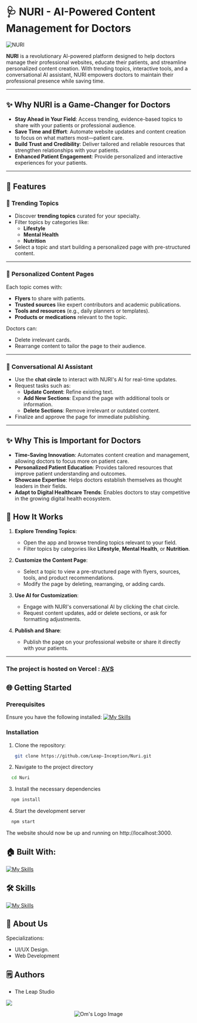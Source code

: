 # 🩺 NURI - AI-Powered Content Management for Doctors

![NURI](nuri-logo.png) <!-- Replace with your logo or relevant image -->

**NURI** is a revolutionary AI-powered platform designed to help doctors manage their professional websites, educate their patients, and streamline personalized content creation. With trending topics, interactive tools, and a conversational AI assistant, NURI empowers doctors to maintain their professional presence while saving time.

---

## ✨ Why NURI is a Game-Changer for Doctors

- **Stay Ahead in Your Field**: Access trending, evidence-based topics to share with your patients or professional audience.
- **Save Time and Effort**: Automate website updates and content creation to focus on what matters most—patient care.
- **Build Trust and Credibility**: Deliver tailored and reliable resources that strengthen relationships with your patients.
- **Enhanced Patient Engagement**: Provide personalized and interactive experiences for your patients.

---

## 🌟 Features

### 📰 **Trending Topics**
- Discover **trending topics** curated for your specialty.
- Filter topics by categories like:
  - **Lifestyle**
  - **Mental Health**
  - **Nutrition**
- Select a topic and start building a personalized page with pre-structured content.

---

### 🎯 **Personalized Content Pages**
Each topic comes with:
- **Flyers** to share with patients.
- **Trusted sources** like expert contributors and academic publications.
- **Tools and resources** (e.g., daily planners or templates).
- **Products or medications** relevant to the topic.

Doctors can:
- Delete irrelevant cards.
- Rearrange content to tailor the page to their audience.

---

### 🤖 **Conversational AI Assistant**
- Use the **chat circle** to interact with NURI's AI for real-time updates.
- Request tasks such as:
  - **Update Content**: Refine existing text.
  - **Add New Sections**: Expand the page with additional tools or information.
  - **Delete Sections**: Remove irrelevant or outdated content.
- Finalize and approve the page for immediate publishing.

---

## ✨ Why This is Important for Doctors
- **Time-Saving Innovation**: Automates content creation and management, allowing doctors to focus more on patient care.
- **Personalized Patient Education**: Provides tailored resources that improve patient understanding and outcomes.
- **Showcase Expertise**: Helps doctors establish themselves as thought leaders in their fields.
- **Adapt to Digital Healthcare Trends**: Enables doctors to stay competitive in the growing digital health ecosystem.



## 🚀 How It Works

1. **Explore Trending Topics**:
   - Open the app and browse trending topics relevant to your field.
   - Filter topics by categories like **Lifestyle**, **Mental Health**, or **Nutrition**.

2. **Customize the Content Page**:
   - Select a topic to view a pre-structured page with flyers, sources, tools, and product recommendations.
   - Modify the page by deleting, rearranging, or adding cards.

3. **Use AI for Customization**:
   - Engage with NURI's conversational AI by clicking the chat circle.
   - Request content updates, add or delete sections, or ask for formatting adjustments.

4. **Publish and Share**:
   - Publish the page on your professional website or share it directly with your patients.

---
### The project is hosted on Vercel : [AVS](https://avs-three.vercel.app/)


## 🌐 Getting Started

### Prerequisites
Ensure you have the following installed:
[![My Skills](https://skillicons.dev/icons?i=nodejs,react)](https://skillicons.dev)

### Installation
1. Clone the repository:
   ```bash
   git clone https://github.com/Leap-Inception/Nuri.git
   ```
2. Navigate to the project directory

```bash
  cd Nuri
```
3. Install the necessary dependencies
```bash
  npm install
```

4. Start the development server
```bash
  npm start
```

The website should now be up and running on http://localhost:3000.

## 🏠 Built With:

[![My Skills](https://skillicons.dev/icons?i=react,tailwind,nextjs,vscode,vercel)](https://skillicons.dev)

## 🛠 Skills

[![My Skills](https://skillicons.dev/icons?i=html,css,js,ts,react,nextjs,figma)](https://skillicons.dev)

## 🚀 About Us
Specializations:
- UI/UX Design.
- Web Development


<!-- This is a comment
## 🙋‍♂️ Connect With Me

<p align="left">
  <a href="https://skillicons.dev">
    <a href="https://github.com/omunite215">
      <img src="https://skillicons.dev/icons?i=github" />
    </a>
  </a>
   <a href="https://skillicons.dev">
    <a href="https://www.linkedin.com/in/om-patel-401068143/">
      <img src="https://skillicons.dev/icons?i=linkedin" />
    </a>
  </a>
  <a href="https://skillicons.dev">
    <a href="https://www.instagram.com/_21omp/">
      <img src="https://skillicons.dev/icons?i=instagram" />
    </a>
  </a>
   <a href="https://skillicons.dev">
    <a href="https://portfoliobyom.netlify.app/">
      <img src="https://skillicons.dev/icons?i=devto" />
    </a>
  </a>
</p>
-->



## 🗒️ Authors
- The Leap Studio

<p align="left">
  <a href="https://github.com/LeapsTeam">
    <a href="https://github.com/LeapsTeam">
      <img src="https://skillicons.dev/icons?i=github" />
    </a>
  </a>
</p>

<p align="center">
  <img src="https://github.com/omunite215/AVS/assets/78680563/30e4f274-a9ac-49cc-99a7-ee657aa9b9ee" alt="Om's Logo Image"/>
</p>